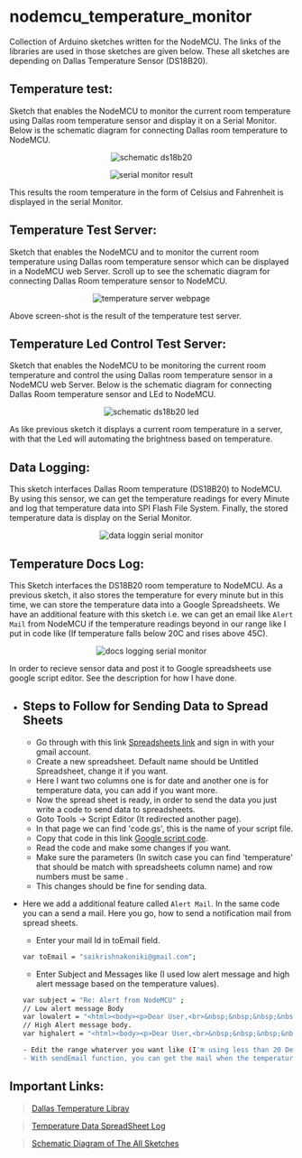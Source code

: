 # nodemcu_temperature_monitor

Collection of Arduino sketches written for the NodeMCU. The links of the libraries are used in those sketches are given below. These all sketches are depending on Dallas Temperature Sensor (DS18B20).

## Temperature test: 
Sketch that enables the NodeMCU to monitor the current room temperature using Dallas room temperature sensor and display it on a Serial Monitor. Below is the schematic diagram for connecting Dallas room temperature to NodeMCU. 
<p align="center"><img align="center" alt="schematic ds18b20" src="https://i.imgur.com/XydiQpZ.png"></p>
<p align="center"><img align="center" alt="serial monitor result " src="https://i.imgur.com/x2OePJ4.png"></p>

This results the room temperature in the form of Celsius and Fahrenheit is displayed in the serial Monitor.  
## Temperature Test Server:
Sketch that enables the NodeMCU and to monitor the current room temperature using Dallas room temperature sensor which can be displayed in a NodeMCU web Server. Scroll up to see the schematic diagram for connecting Dallas Room temperature sensor to NodeMCU.
<p align="center"><img align="center" alt="temperature server webpage " src="https://i.imgur.com/bW3GVNf.png"></p>
 
Above screen-shot is the result of the temperature test server.
## Temperature Led Control Test Server: 
Sketch that enables the NodeMCU to be monitoring the current room temperature and control the using Dallas room temperature sensor in a NodeMCU web Server. Below is the schematic diagram for connecting Dallas Room temperature sensor and LEd to NodeMCU.
<p align="center"><img align="center" alt="schematic ds18b20 led" src="https://i.imgur.com/f0I2HYw.png"></p>

As like previous sketch it displays a current room temperature in a server, with that the Led will automating the brightness based on temperature.
## Data Logging: 
This sketch interfaces Dallas Room temperature (DS18B20) to NodeMCU. By using this sensor, we can get the temperature readings for every Minute and log that temperature data into SPI Flash File System. Finally, the stored temperature data is display on the Serial Monitor.
<p align="center"><img align="center" alt="data loggin serial monitor" src="https://i.imgur.com/qVumJ2h.png?1"></p>

## Temperature Docs Log:
This Sketch interfaces the DS18B20 room temperature to NodeMCU. As a previous sketch, it also stores the temperature for every minute but in this time, we can store the temperature data into a Google Spreadsheets. We have an additional feature with this sketch i.e. we can get an email like `Alert Mail` from NodeMCU if the temperature readings beyond in our range like I put in code like (If temperature falls below 20C and rises above 45C).
<p align="center"><img align="center" alt="docs logging serial monitor" src="https://i.imgur.com/JLltn3z.png?1"></p>

In order to recieve sensor data and post it to Google spreadsheets use google script editor. See the description for how I have done.
* ## Steps to Follow for Sending Data to Spread Sheets
    - Go through with this link [Spreadsheets link](https://docs.google.com/spreadsheets/) and sign in with your gmail account.
    - Create a new spreadsheet. Default name should be Untitled Spreadsheet, change it if you want.
   	- Here I want two columns one is for date and another one is for temperature data, you can add if you want more.
   	- Now the spread sheet is ready, in order to send the data you just write a code to send data to spreadsheets.
   	- Goto Tools -> Script Editor (It redirected another page).
   	- In that page we can find 'code.gs', this is the name of your script file. 
   	- Copy that code in this link [Google script code]().
   	- Read the code and make some changes if you want.
   	- Make sure the parameters (In switch case you can find 'temperature' that should be match with spreadsheets column name) and             row numbers must be same .
    - This changes should be fine for sending data.
    
* Here we add a additional feature called `Alert Mail`. In the same code you can a send a mail. Here you go, how to send a notification mail from spread sheets.
    - Enter your mail Id in toEmail field.
    ```sh
    var toEmail = "saikrishnakoniki@gmail.com";
    ```
    - Enter Subject and Messages like (I used low alert message and high alert message based on the temperature values).
    ```sh
    var subject = "Re: Alert from NodeMCU" ;
  // Low alert message Body
  var lowalert = "<html><body><p>Dear User,<br>&nbsp;&nbsp;&nbsp;&nbsp;Greetings of the day. We are informing you about that your room temperature is Critically LOW. Please check your room once. You can also check the previous room temperature reading by clicking the below link.<br><a href = \"https://docs.google.com/spreadsheets/d/1Dl0MbdmU-8bJiwInfa-9JfYPznRQXIQipkoTqbeHMNU/edit?usp=sharing\" >https://docs.google.com/spreadsheets/d/1Dl0MbdmU-8bJiwInfa-9JfYPznRQXIQipkoTqbeHMNU/edit?usp=sharing</a><br><br><p>Thank you.</p><br><br><br><p>\n\n\nSincerely,</p><p>\n<b>Vistronics Design Solutions</b>\n</p><p>10B Chowdary nagar,</p><p>\nValasaravakkam,</p><p>\nChennai, Tamilnadu.</p></p>\n</body></html>";
  // High Alert message body.
  var highalert = "<html><body><p>Dear User,<br>&nbsp;&nbsp;&nbsp;&nbsp;Greetings of the day. We are informing you about that your room temperature is Critically HIGH. Please check your room once. You can also check the previous room temperature reading by clicking the below link.<br><a href = \"https://docs.google.com/spreadsheets/d/1Dl0MbdmU-8bJiwInfa-9JfYPznRQXIQipkoTqbeHMNU/edit?usp=sharing\">https://docs.google.com/spreadsheets/d/1Dl0MbdmU-8bJiwInfa-9JfYPznRQXIQipkoTqbeHMNU/edit?usp=sharing</a><br><br><p>Thank you.</p><br><br><br><p>\n\n\nSincerely,</p><p>\n<b>Vistronics Design Solutions</b>\n</p><p>10B Chowdary nagar,</p><p>\nValasaravakkam,</p><p>\nChennai, Tamilnadu.</p></p>\n</body></html>";
  
    - Edit the range whaterver you want like (I'm using less than 20 Degrees and greater than 45 Degrees temperature).
    - With sendEmail function, you can get the mail when the temperature falls into 20Degrees and rises beyond 45 Degrees.
   ```  
## Important Links:
> [Dallas Temperature Libray](https://github.com/milesburton/Arduino-Temperature-Control-Library)

> [Temperature Data SpreadSheet Log](https://docs.google.com/spreadsheets/d/1Dl0MbdmU-8bJiwInfa-9JfYPznRQXIQipkoTqbeHMNU/edit#gid=0)

> [Schematic Diagram of The All Sketches](https://www.dropbox.com/s/3bn9ozwphsut71x/Schematic_ESP8266_20180314170549.pdf?dl=0)
 









